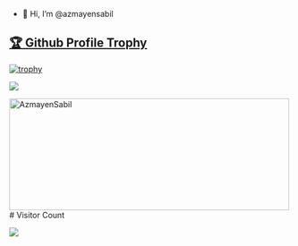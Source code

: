 - 👋 Hi, I’m @azmayensabil

<a href="https://github.com/AzmayenSabil/github-profile-trophy">
<h2>🏆 Github Profile Trophy</h2>


[![trophy](https://github-profile-trophy.vercel.app/?username=AzmayenSabil&theme=gruvbox)](https://github.com/AzmayenSabil/github-profile-trophy)

<div> 
<!-- <img height="200" width="500" align="left" src="https://github-readme-stats.vercel.app/api?username=AzmayenSabil&layout=compact&theme=radical&count_private=true&include_all_commits=true" />  -->
<img src="https://github-readme-stats.vercel.app/api/top-langs/?username=AzmayenSabil&layout=compact&theme=radical" /> 
<p>
<img height="200" width="500" align="left" src="https://github-readme-streak-stats.herokuapp.com/?user=AzmayenSabil&layout=compact&theme=radical" alt="AzmayenSabil" />
</p> 
</div> 
<br>
# Visitor Count <div> <p align="left">  <img src="https://profile-counter.glitch.me/AzmayenSabil/count.svg" /> </p> </div>
<!---
AzmayenSabil/AzmayenSabil is a ✨ special ✨ repository because its `README.md` (this file) appears on your GitHub profile.
You can click the Preview link to take a look at your changes.
--->
<!---


- 📫 How to reach me azmayensabil@gmail.com
